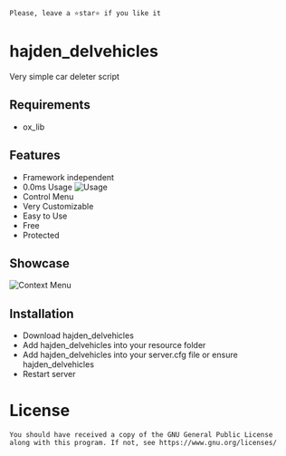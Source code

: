 ```Please, leave a ⭐star⭐ if you like it```

# hajden_delvehicles
Very simple car deleter script

## <b>Requirements</b>
- ox_lib

## <b>Features</b>
- Framework independent
- 0.0ms Usage
![Usage](https://github.com/user-attachments/assets/161a90b4-0daa-41db-8a8b-b37411de179f)
- Control Menu
- Very Customizable
- Easy to Use
- Free
- Protected

## <b>Showcase</b>
![Context Menu](https://github.com/user-attachments/assets/12789810-c71c-4bd4-a06e-33f2534c2d70)


## <b>Installation</b>
- Download hajden_delvehicles
- Add hajden_delvehicles into your resource folder
- Add hajden_delvehicles into your server.cfg file or ensure hajden_delvehicles
- Restart server


# License
```You should have received a copy of the GNU General Public License along with this program. If not, see https://www.gnu.org/licenses/```
